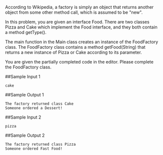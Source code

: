 According to Wikipedia, a factory is simply an object that returns another object from some other method call, which is assumed to be "new".

In this problem, you are given an interface Food. There are two classes Pizza and Cake which implement the Food interface, and they both contain a method getType().

The main function in the Main class creates an instance of the FoodFactory class. The FoodFactory class contains a method getFood(String) that returns a new instance of Pizza or Cake according to its parameter.

You are given the partially completed code in the editor. Please complete the FoodFactory class.

##Sample Input 1
```
cake
```
##Sample Output 1
```
The factory returned class Cake
Someone ordered a Dessert!
```
##Sample Input 2
```
pizza
```
##Sample Output 2
```
The factory returned class Pizza
Someone ordered Fast Food!
```